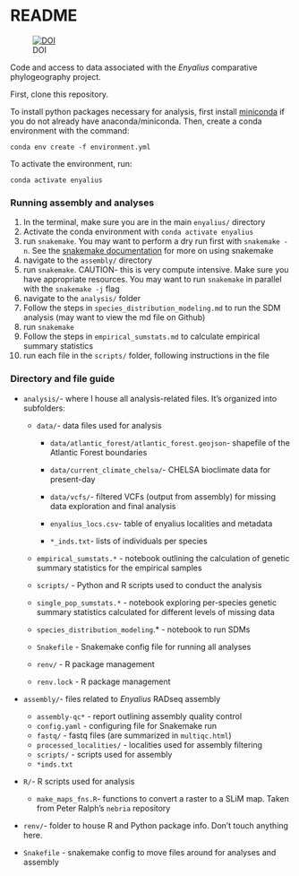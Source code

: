 # README


<figure>
<a href="https://doi.org/10.5281/zenodo.14029198"><img
src="https://zenodo.org/badge/460098004.svg" alt="DOI" /></a>
<figcaption>DOI</figcaption>
</figure>

Code and access to data associated with the *Enyalius* comparative
phylogeography project.

First, clone this repository.

To install python packages necessary for analysis, first install
[miniconda](https://docs.conda.io/en/latest/miniconda.html) if you do
not already have anaconda/miniconda. Then, create a conda environment
with the command:

`conda env create -f environment.yml`

To activate the environment, run:

`conda activate enyalius`

### Running assembly and analyses

1.  In the terminal, make sure you are in the main `enyalius/` directory
2.  Activate the conda environment with `conda activate enyalius`
3.  run `snakemake`. You may want to perform a dry run first with
    `snakemake -n`. See the [snakemake
    documentation](https://snakemake.readthedocs.io/en/v5.6.0/index.html)
    for more on using snakemake
4.  navigate to the `assembly/` directory
5.  run `snakemake`. CAUTION- this is very compute intensive. Make sure
    you have appropriate resources. You may want to run `snakemake` in
    parallel with the `snakemake -j` flag
6.  navigate to the `analysis/` folder
7.  Follow the steps in `species_distribution_modeling.md` to run the
    SDM analysis (may want to view the md file on Github)
8.  run `snakemake`
9.  Follow the steps in `empirical_sumstats.md` to calculate empirical
    summary statistics
10. run each file in the `scripts/` folder, following instructions in
    the file

### Directory and file guide

-   `analysis/`- where I house all analysis-related files. It’s
    organized into subfolders:

    -   `data/`- data files used for analysis

        -   `data/atlantic_forest/atlantic_forest.geojson`- shapefile of
            the Atlantic Forest boundaries

        -   `data/current_climate_chelsa/`- CHELSA bioclimate data for
            present-day

        -   `data/vcfs/`- filtered VCFs (output from assembly) for
            missing data exploration and final analysis

        -   `enyalius_locs.csv`- table of enyalius localities and
            metadata

        -   `*_inds.txt`- lists of individuals per species

    -   `empirical_sumstats.*` - notebook outlining the calculation of
        genetic summary statistics for the empirical samples

    -   `scripts/` - Python and R scripts used to conduct the analysis

    -   `single_pop_sumstats.*` - notebook exploring per-species genetic
        summary statistics calculated for different levels of missing
        data

    -   `species_distribution_modeling`.\* - notebook to run SDMs

    -   `Snakefile` - Snakemake config file for running all analyses

    -   `renv/` - R package management

    -   `renv.lock` - R package management

-   `assembly/`- files related to *Enyalius* RADseq assembly

    -   `assembly-qc*` - report outlining assembly quality control
    -   `config.yaml` - configuring file for Snakemake run
    -   `fastq/` - fastq files (are summarized in `multiqc.html`)
    -   `processed_localities/` - localities used for assembly filtering
    -   `scripts/` - scripts used for assembly
    -   `*inds.txt`

-   `R/`- R scripts used for analysis

    -   `make_maps_fns.R`- functions to convert a raster to a SLiM map.
        Taken from Peter Ralph’s `nebria` repository

-   `renv/`- folder to house R and Python package info. Don’t touch
    anything here.

-   `Snakefile` - snakemake config to move files around for analyses and
    assembly
